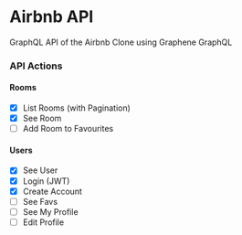 # Airbnb API

GraphQL API of the Airbnb Clone using Graphene GraphQL

### API Actions

#### Rooms

- [x] List Rooms (with Pagination)
- [x] See Room
- [ ] Add Room to Favourites

#### Users

- [x] See User
- [x] Login (JWT)
- [x] Create Account
- [ ] See Favs
- [ ] See My Profile
- [ ] Edit Profile
